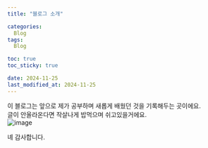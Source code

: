 ```yaml
---
title: "블로그 소개"

categories: 
  Blog
tags:
  Blog

toc: true
toc_sticky: true

date: 2024-11-25
last_modified_at: 2024-11-25
---
```


이 블로그는 앞으로 제가 공부하며 새롭게 배웠던 것을 기록해두는 곳이에요.  
글이 안올라온다면 작살나게 밥먹으며 쉬고있을거에요.  
![image](https://i.pinimg.com/originals/ba/d9/fc/bad9fc99f856e5f1b1ade9eefe3a1c07.gif)  

녜 감사합니다.